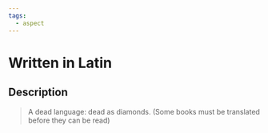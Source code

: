 ```yaml
---
tags:
  - aspect
---
```


# Written in Latin

## Description

> A dead language: dead as diamonds. 
> (Some books must be translated before they can be read)